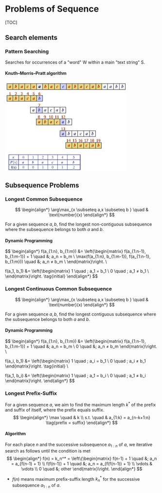 # Problems of Sequence

[TOC]

## Search elements

### Pattern Searching

Searches for occurrences of a "word" W within a main "text string" S.

#### Knuth–Morris–Pratt algorithm

<img src="./assets/Knuth-Morris-Pratt Algorithm.jpg" alt="Knuth-Morris-Pratt Algorithm" style="zoom:50%;" />

## Subsequence Problems


### Longest Common Subsequence

$$
\begin{align*}
\arg\max_{x \subseteq a,x \subseteq b }  \quad & \text{number}(x)
\end{align*}
$$

For a given sequence $a, b$, find the longest non-contiguous subsequence where the subsequence belongs to both $a$ and $b$.


#### Dynamic Programming

$$
\begin{align*}
f(a_{1:n}, b_{1:m}) &= \left\{\begin{matrix}
f(a_{1:n-1}, b_{1:m-1}) + 1 \quad &;  a_n = b_m  \\
\max(f(a_{1:n}, b_{1:m-1}), f(a_{1:n-1}, b_{1:m})) \quad &;  a_n ≠ b_m  \\
\end{matrix}\right.  \\

f(a_1, b_1) &= \left\{\begin{matrix}
1    \quad ; a_1 = b_1  \\
0   \quad ; a_1 ≠ b_1  \\
\end{matrix}\right.  \tag{initial}
\end{align*}
$$

### Longest Continuous Common Subsequence

$$
\begin{align*}
\arg\max_{x \subseteq a,x \subseteq b }  \quad & \text{number}(x)
\end{align*}
$$

For a given sequence $a, b$, find the longest contiguous subsequence where the subsequence belongs to both $a$ and $b$.

#### Dynamic Programming  

$$
\begin{align*}
f(a_{1:n}, b_{1:m}) &= \left\{\begin{matrix}
f(a_{1:n-1}, b_{1:m-1}) + 1 \quad &;  a_n = b_m  \\
0  \quad &;  a_n ≠ b_m
\end{matrix}\right.  \\

f(a_i, b_1) &= \left\{\begin{matrix}
1  \quad ; a_i = b_1  \\
0  \quad ; a_i ≠ b_1
\end{matrix}\right.  \tag{initial}  \\

f(a_1, b_i) &= \left\{\begin{matrix}
1  \quad ; a_1 = b_i  \\
0  \quad ; a_1 ≠ b_i
\end{matrix}\right.
\end{align*}
$$

### Longest Prefix-Suffix

For a given sequence $a$, we aim to find the maximum length $k^*$ of the prefix and suffix of itself, where the prefix equals suffix.
$$
\begin{align*}
  \max \quad & k  \\
  s.t. \quad & a_{1:k} = a_{n-k+1:n}  \tag{prefix = suffix}
\end{align*}
$$

#### Algorithm  

For each place $n$ and the successive subsequence $a_{1:n}$ of $a$, we iterative search as follows until the condition is met 
$$
\begin{align*}
  f(n) = k_n^* = \left\{\begin{matrix}
    f(n-1) + 1  \quad &;  a_n = a_{f(n-1) + 1}  \\
    f(f(n-1)) + 1 \quad &; a_n = a_{f(f(n-1)) + 1}  \\
    \vdots & \vdots  \\
    0  \quad &; other
  \end{matrix}\right.
\end{align*}
$$

- $f(n)$ means maximum prefix-suffix length $k_n^*$ for the successive subsequence $a_{1:n}$ of $a$.

